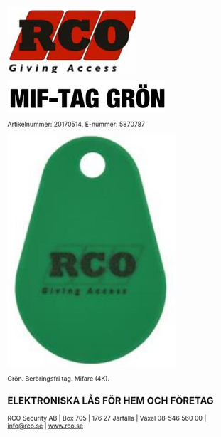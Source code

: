 ![](_page_0_Picture_0.jpeg)

![](_page_0_Picture_1.jpeg)

Artikelnummer: 20170514, E-nummer: 5870787

![](_page_0_Picture_3.jpeg)

Grön. Beröringsfri tag. Mifare (4K).

## ELEKTRONISKA LÅS FÖR HEM OCH FÖRETAG

RCO Security AB | Box 705 | 176 27 Järfälla | Växel 08-546 560 00 | info@rco.se | www.rco.se